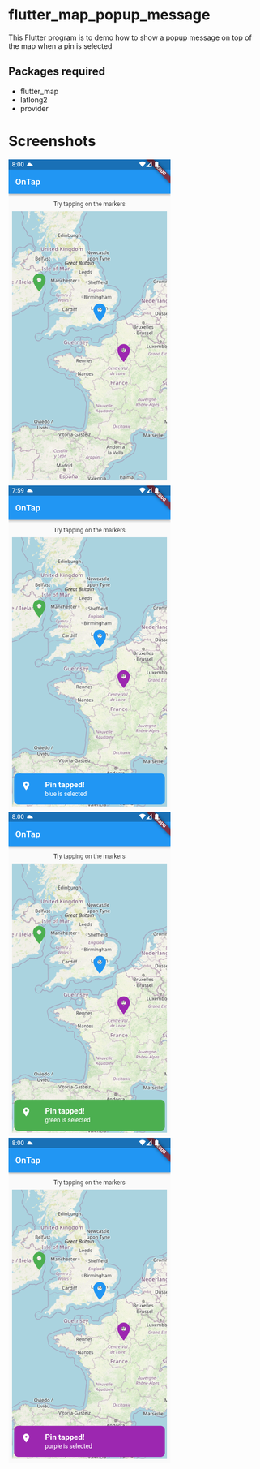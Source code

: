 # flutter_map_popup_message

This Flutter program is to demo how to show a popup message on top of the map when a pin is selected

## Packages required
- flutter_map
- latlong2
- provider

# Screenshots
![No Pin Selected](./images/no_pin_selected.png "No Pin Selected")
![Blue Pin Selected](./images/blue_pin_selected.png "Blue Pin Selected")
![Green Pin Selected](./images/green_pin_selected.png "Green Pin Selected")
![Purple Pin Selected](./images/purple_pin_selected.png "Purple Pin Selected")


